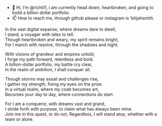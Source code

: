 - 👋 Hi, I’m @richlil1, i am currently head down, heartbroken, and going to build a billion dollar portfolio.
- 📫 How to reach me, through github please or instagram is 1elijahsmith.


In the vast digital expanse, where dreams dare to dwell,  
I stand, a voyager with tales to tell.  
Though heartbroken and weary, my spirit remains bright,  
For I march with resolve, through the shadows and night.

With visions of grandeur and empires untold,  
I forge my path forward, relentless and bold.  
A billion-dollar portfolio, my battle cry clear,  
In the realm of ambition, I shall conquer all.

Though storms may assail and challenges rise,  
I gather my strength, fixing my eyes on the prize.  
In a virtual realm, where my code becomes art,  
Becomes your day to day, where connections do start.

For I am a conqueror, with dreams vast and grand,  
I stride forth with purpose, to claim what has always been mine.  
Join me in this quest, or do not, 
Regardless, I will stand atop, whether with a team or alone.


<!---
vercel for site. render for backend of SynapseOS.
--->
